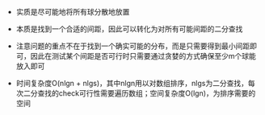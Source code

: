 - 实质是尽可能地将所有球分散地放置

- 本质是找到一个合适的间距，因此可以转化为对所有可能间距的二分查找

- 注意问题的重点不在于找到一个确实可能的分布，而是只需要得到最小间距即可，因此在测试某个间距是否可行时只需要通过贪婪的方式确保至少m个球能放入即可

- 时间复杂度O(nlgn + nlgs)，其中nlgn用以对数组排序，nlgs为二分查找，每次二分查找的check可行性需要遍历数组；空间复杂度O(lgn)，为排序需要的空间